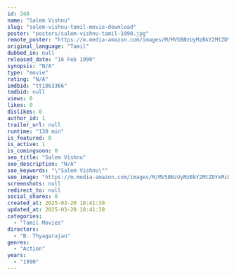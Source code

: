 ```yaml
---
id: 248
name: "Salem Vishnu"
slug: "salem-vishnu-tamil-movie-download"
poster: "posters/salem-vishnu-tamil-1990.jpg"
remote_poster: "https://m.media-amazon.com/images/M/MV5BNzUyMzBkY2MtZDYxMi00NjljLThkM2QtZmE2OWYyYjUxYmY3XkEyXkFqcGdeQXVyMzYxOTQ3MDg@._V1_SX300.jpg"
original_language: "Tamil"
dubbed_in: null
released_date: "16 Feb 1990"
synopsis: "N/A"
type: "movie"
rating: "N/A"
imdbid: "tt1863366"
tmdbid: null
views: 0
likes: 0
dislikes: 0
author_id: 1
trailer_url: null
runtime: "130 min"
is_featured: 0
is_active: 1
is_comingsoon: 0
seo_title: "Salem Vishnu"
seo_description: "N/A"
seo_keywords: "\"Salem Vishnu\""
seo_image: "https://m.media-amazon.com/images/M/MV5BNzUyMzBkY2MtZDYxMi00NjljLThkM2QtZmE2OWYyYjUxYmY3XkEyXkFqcGdeQXVyMzYxOTQ3MDg@._V1_SX300.jpg"
screenshots: null
redirect_to: null
social_shares: 0
created_at: 2025-03-20 18:41:39
updated_at: 2025-03-20 18:41:39
categories:
  - "Tamil Movies"
directors:
  - "B. Thyagarajan"
genres:
  - "Action"
years:
  - "1990"
---
```


